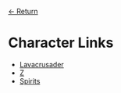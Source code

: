 [← Return](../../README.md)

# Character Links
- [Lavacrusader](../characters/lavacrusader.md)
- [Z](../characters/z.md) 
- [Spirits](../characters/spirits.md)
